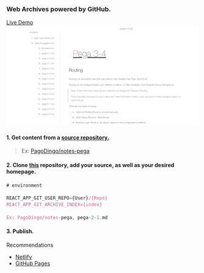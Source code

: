 ### Web Archives powered by GitHub.
<a href="https://master--sparkly-mandazi-9d0d40.netlify.app/">Live Demo</a>
<a href="https://master--sparkly-mandazi-9d0d40.netlify.app/"><img src="./dochub-demo.png"/></a>

#### 1. Get content from a <u>source repository.</u>

> Ex: [PagoDingo/notes-pega](https://github.com/pagodingo/notes-pega)

#### 2. Clone <u>this</u> repository, add your source, as well as your desired homepage.

```js
# environment

REACT_APP_GIT_USER_REPO={User}/{Repo}
REACT_APP_GIT_ARCHIVE_INDEX={index}

Ex: PagoDingo/notes-pega, pega-2-1.md
```

#### 3. Publish.

Recommendations
- [Netlify](https://www.netlify.com/)
- [GitHub Pages](https://pages.github.com/)